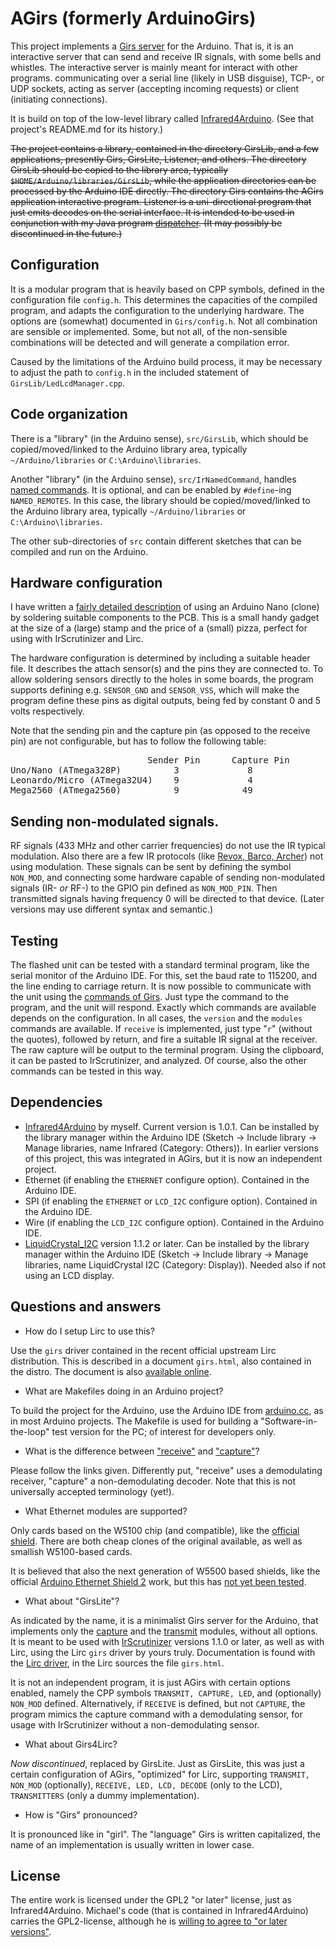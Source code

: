 # AGirs (formerly ArduinoGirs)
This project implements a [Girs
server](http://www.harctoolbox.org/Girs.html) for the Arduino. That
is, it is an interactive server that can send and receive IR signals,
with some bells and whistles. The interactive server is mainly meant
for interact with other programs. communicating over a serial line
(likely in USB disguise), TCP-, or UDP sockets, acting as server
(accepting incoming requests) or client (initiating connections).

It is build on top of the low-level library called [Infrared4Arduino](https://github.com/bengtmartensson/Infrared4Arduino).
(See that project's README.md for its history.)

~~The project contains a library, contained in the directory GirsLib,
and a few applications, presently Girs, GirsLite, Listener,
and others. The directory GirsLib should
be copied to
the library area, typically `$HOME/Arduino/libraries/GirsLib`, while the
application directories can be processed by the Arduino IDE
directly. The directory Girs contains the AGirs application
interactive program. Listener is a uni-directional program that just
emits decodes on the serial interface. It is intended to be used in
conjunction with my Java program
[dispatcher](https://github.com/bengtmartensson/dispatcher). (It may
possibly be discontinued in the future.)~~

## Configuration
It is a modular program that is heavily based on CPP symbols, defined
in the configuration file `config.h`. This determines the capacities of the
compiled program, and adapts the configuration to the underlying
hardware. The options are (somewhat) documented in `Girs/config.h`.
Not all combination are sensible or implemented. Some, but not all,
of the non-sensible
combinations will be detected and will generate a compilation error.

Caused by the limitations of the Arduino build process, it may be necessary to adjust
the path to `config.h` in the included statement of `GirsLib/LedLcdManager.cpp`.

## Code organization
There is a "library" (in the Arduino sense), `src/GirsLib`, which should be copied/moved/linked to the Arduino library area,
typically `~/Arduino/libraries` or `C:\Arduino\libraries`.

Another "library" (in the Arduino sense), `src/IrNamedCommand`, handles [named commands](http://harctoolbox.org/Girs.html#NamedRemotes).
It is optional, and can be enabled by `#define`-ing  `NAMED_REMOTES`. In this case, the library should be copied/moved/linked to the Arduino library area,
typically `~/Arduino/libraries` or `C:\Arduino\libraries`.

The other sub-directories of `src` contain different sketches that can
be compiled and run on the Arduino.

## Hardware configuration
I have written a [fairly detailed description](http://www.harctoolbox.org/arduino_nano.html)
of using an Arduino Nano (clone) by soldering suitable components to the PCB. This is
a small handy gadget at the size of a (large) stamp and the price of a (small) pizza,
perfect for using with IrScrutinizer and Lirc.

The hardware configuration is determined by including a suitable
header file. It describes the attach sensor(s) and the pins
they are connected to. To allow soldering sensors directly to the
holes in some boards, the program supports defining e.g. `SENSOR_GND`
and `SENSOR_VSS`, which will make the program define these pins as
digital outputs, being fed by constant 0 and 5 volts respectively.

Note that the sending pin and the capture pin
(as opposed to the receive pin) are not configurable, but has to
follow the following table:

<pre>
                          Sender Pin      Capture Pin
Uno/Nano (ATmega328P)          3             8
Leonardo/Micro (ATmega32U4)    9             4
Mega2560 (ATmega2560)          9            49
</pre>

## Sending non-modulated signals.
RF signals (433 MHz and other carrier frequencies) do not use the IR
typical modulation. Also there are a few IR protocols (like [Revox, Barco,
Archer](http://www.hifi-remote.com/forums/viewtopic.php?t=14186&start=40))
not using modulation. These signals can be sent by defining the symbol
`NON_MOD`, and connecting
some hardware capable of sending non-modulated signals (IR- _or_ RF-)
to the GPIO pin defined as `NON_MOD_PIN`. Then transmitted signals
having frequency 0 will be directed to that device. (Later versions
may use different syntax and semantic.)

## Testing
The flashed unit can be tested with a standard terminal program, like the
serial monitor of the Arduino IDE. For this, set the baud rate to 115200, and
the line ending to carriage return. It is now possible to communicate
with the unit using the [commands of
Girs](http://www.harctoolbox.org/Girs.html). Just type the command to
the program, and the unit will respond.
Exactly which commands are
available depends on the configuration. In all cases, the
`version` and the `modules` commands are
available. If `receive` is implemented, just type
"`r`" (without the
quotes), followed by return, and fire a suitable IR signal at the
receiver. The raw capture will be output to the terminal program. Using
the clipboard, it can be pasted to IrScrutinizer, and analyzed. Of course, also
the other commands can be tested in this way.

## Dependencies

* [Infrared4Arduino](https://github.com/bengtmartensson/Infrared4Arduino) by myself.
  Current version is 1.0.1. Can be installed by the library manager within the Arduino IDE
  (Sketch -> Include library -> Manage libraries, name Infrared (Category: Others)).
  In earlier versions
  of this project, this was integrated in AGirs, but it is now an independent project.
* Ethernet (if enabling the `ETHERNET` configure option). Contained in the Arduino IDE.
* SPI (if enabling the `ETHERNET` or `LCD_I2C` configure option). Contained in the Arduino IDE.
* Wire (if enabling the `LCD_I2C` configure option). Contained in the Arduino IDE.
* [LiquidCrystal_I2C](https://github.com/marcoschwartz/LiquidCrystal_I2C) version 1.1.2 or later.
 Can be installed by the library manager within the Arduino IDE
  (Sketch -> Include library -> Manage libraries, name LiquidCrystal I2C (Category: Display)).
Needed also if not using an LCD display.

## Questions and answers

* How do I setup Lirc to use this?

Use the `girs` driver contained in the recent official upstream Lirc distribution.
This is described in a document `girs.html`, also contained in the distro.
The document is also [available online](http://lirc.org/html/girs.html).

* What are Makefiles doing in an Arduino project?

To build the project for the Arduino, use the Arduino IDE from [arduino.cc](https://www.arduino.cc/en/Main/Software),
as in most Arduino projects.
The Makefile is used for building a "Software-in-the-loop" test version for the PC; of interest for developers only.

* What is the difference between
  ["receive"](http://www.harctoolbox.org/Glossary.html#ReceivingIrSignals)
  and   ["capture"](http://www.harctoolbox.org/Glossary.html#Capturing)?

Please follow the links given. Differently put, "receive" uses a
demodulating receiver, "capture" a non-demodulating decoder. Note that
this is not universally accepted terminology (yet!).

* What Ethernet modules are supported?

Only cards based on the W5100 chip (and compatible), like the
[official
shield](https://www.arduino.cc/en/Main/ArduinoEthernetShield).  There are both cheap clones of the original available, as well as
smallish W5100-based cards.

It is believed that also the next generation of W5500 based shields, like the
official [Arduino Ethernet Shield 2](https://www.arduino.cc/en/Main/ArduinoEthernetShield)
work, but this has [not yet been tested](https://github.com/bengtmartensson/AGirs/issues/25).

* What about "GirsLite"?

As indicated by the
name, it is a minimalist Girs server
for the Arduino, that implements only the
[capture](http://www.harctoolbox.org/Girs.html#Capture) and the
[transmit](http://www.harctoolbox.org/Girs.html#Transmit) modules,
without all options. It is meant to be used with
[IrScrutinizer](http://www.harctoolbox.org/IrScrutinizer.html)
versions 1.1.0 or later, as well as with Lirc, using  the Lirc
`girs` driver by yours truly. Documentation is found with the [Lirc
driver](http://lirc.org/html/girs), in the Lirc sources the file `girs.html`.

It is not an independent program, it is just AGirs
with certain options enabled, namely
the CPP symbols `TRANSMIT, CAPTURE, LED`, and (optionally) `NON_MOD`
defined. Alternatively, if `RECEIVE` is defined, but not `CAPTURE`, the
program mimics the capture command with a demodulating sensor, for
usage with IrScrutinizer without a non-demodulating sensor.

* What about Girs4Lirc?

_Now discontinued_, replaced by GirsLite.
Just as GirsLite, this was just a certain configuration of AGirs,
"optimized" for Lirc, supporting `TRANSMIT,
NON_MOD` (optionally), `RECEIVE, LED, LCD, DECODE` (only to the LCD), `TRANSMITTERS`
(only a dummy implementation).

* How is "Girs" pronounced?

It is pronounced like in "girl". The "language" Girs is written capitalized, the name of an implementation is usually written in lower case.

## License
The entire work is licensed under the GPL2 "or later" license, just as Infrared4Arduino. Michael's code
(that is contained in Infrared4Arduino) carries the
GPL2-license, although he is [willing to agree to "or later
versions"](http://www.hifi-remote.com/forums/viewtopic.php?p=112586#112586).
